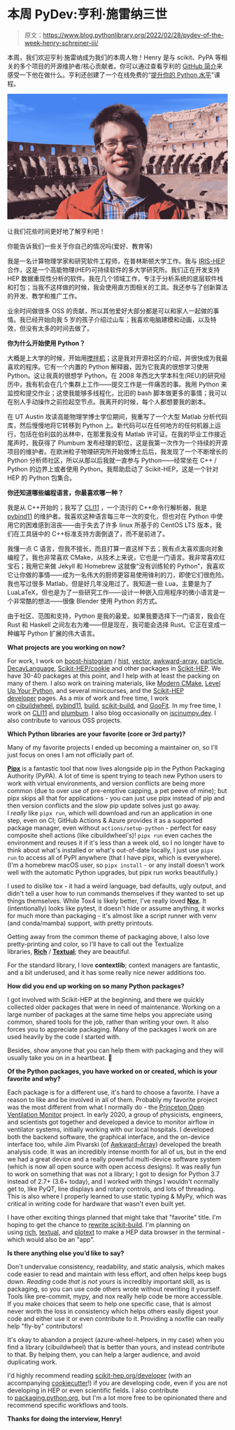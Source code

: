 # 本周 PyDev:亨利·施雷纳三世

> 原文：<https://www.blog.pythonlibrary.org/2022/02/28/pydev-of-the-week-henry-schreiner-iii/>

本周，我们欢迎亨利·施雷纳成为我们的本周人物！Henry 是与 scikit、PyPA 等相关的多个项目的开源维护者/核心贡献者。你可以通过查看亨利的 [GitHub 简介](https://github.com/henryiii)来感受一下他在做什么。亨利还创建了一个在线免费的“[提升你的 Python 水平](https://henryiii.github.io/level-up-your-python/notebooks/0%20Intro.html)”课程。

![Henry Schreiner](img/5e0f01f10776c161d5279879d7ca15eb.png)

让我们花些时间更好地了解亨利吧！

你能告诉我们一些关于你自己的情况吗(爱好、教育等)

我是一名计算物理学家和研究软件工程师，在普林斯顿大学工作。我与 [IRIS-HEP](https://iris-hep.org/) 合作，这是一个高能物理(HEP)可持续软件的多大学研究所。我们正在开发支持 HEP 数据重现性分析的软件。我在几个领域工作，专注于分析系统的底层软件栈和打包；当我不这样做的时候，我会使用直方图相关的工具。我还参与了创新算法的开发、教学和推广工作。

业余时间做很多 OSS 的贡献，所以其他爱好大部分都是可以和家人一起做的事情。我已经开始向我 5 岁的孩子介绍过山车；我喜欢电脑建模和动画，以及特效，但没有太多的时间去做了。

**你为什么开始使用 Python？**

大概是上大学的时候，开始用[搅拌机](https://www.blender.org/)；这是我对开源社区的介绍，并很快成为我最喜欢的程序。它有一个内置的 Python 解释器，因为它我真的很想学习使用 Python。这让我真的很想学 Python。在 2008 年西北大学本科生(REU)的研究经历中，我有机会在几个集群上工作——提交工作是一件痛苦的事。我用 Python 来监控和提交作业；这使我能够多线程化，比旧的 bash 脚本做更多的事情；我可以在别人手动操作之前捡起空节点。我离开的时候，每个人都想要我的剧本。

在 UT Austin 攻读高能物理学博士学位期间，我重写了一个大型 Matlab 分析代码库，然后慢慢地将它转移到 Python 上。新代码可以在任何地方的任何机器上运行，包括在伯利兹的丛林中，在那里我没有 Matlab 许可证。在我的毕业工作接近尾声时，我获得了 Plumbum 发布经理的职位，这是我第一次作为一个持续的开源项目的维护者。在欧洲粒子物理研究所开始做博士后后，我发现了一个不断增长的 Python 分析师社区，所以从那以后我就一直参与 Python——经常坐在 C++ / Python 的边界上或者使用 Python。我帮助启动了 Scikit-HEP，这是一个针对 HEP 的 Python 包集合。

 **你还知道哪些编程语言，你最喜欢哪一种？**

我是从 C++开始的；我写了 [CLI11](https://github.com/CLIUtils/CLI11) ，一个流行的 C++命令行解析器，我是 [pybind11](https://pybind11.readthedocs.io/) 的维护者。我喜欢这种语言每三年一次的变化，但也对在 Python 中使用它的困难感到沮丧——由于失去了许多 linux 所基于的 CentOS LTS 版本，我们在工具链中的 C++标准支持方面倒退了，而不是前进了。

我懂一点 C 语言，但我不擅长，而且打算一直这样下去；我有点太喜欢面向对象编程了。我也非常喜欢 CMake，从技术上来说，它也是一门语言。我非常喜欢红宝石；我用它来做 Jekyll 和 Homebrew 这就像“没有训练轮的 Python”，我喜欢它让你做的事情——成为一名伟大的厨师更容易使用锋利的刀，即使它们很危险。我也写过很多 Matlab，但是好几年没用过了。我知道一些 Lua，主要是为了 LuaLaTeX，但也是为了一些研究工作——设计一种嵌入应用程序的微小语言是一个非常酷的想法——很像 Blender 使用 Python 的方式。

由于社区、范围和支持，Python 是我的最爱。如果我要选择下一门语言，我会在 Rust 和 Haskell 之间左右为难——但是现在，我可能会选择 Rust。它正在变成一种编写 Python 扩展的伟大语言。

**What projects are you working on now?**

For work, I work on [boost-histogram](https://github.com/scikit-hep/boost-histogram) / [hist](https://github.com/scikit-hep/hist), [vec<wbr>tor](https://github.com/scikit-hep/vector), [awkward-array](https://awkward-array.org/), [particle](https://github.com/scikit-hep/particle), [<wbr>DecayLanguage](https://github.com/scikit-hep/decaylanguage), [Scikit-HEP/<wbr>cookie](https://github.com/scikit-hep/cookie) and other packages in [Scikit-HEP](https://scikit-hep.org/). We have 30-40 packages at this point, and I help with at least the packing on many of them. I also work on training materials, like [Modern CMake](https://cliutils.gitlab.io/modern-cmake), [Level Up Your Python](https://henryiii.github.io/level-up-your-python), and several minicourses, and the [Scikit-HEP developer](https://scikit-hep.org/developer) pages. As a mix of work and free time, I work on [cibuildwheel](https://cibuildwheel.readthedocs.io/), [pybind11](https://pybind11.readthedocs.io/), [bui<wbr>ld](https://pypa-build.readthedocs.io/), [scikit-build](https://github.com/scikit-build/scikit-build), and [GooFit](https://github.com/GooFit/GooFit). In my free time, I work on [CLI11](https://github.com/CLIUtils/CLI11) and [plumbum](https://plumbum.readthedocs.io/en/latest). I also blog occasionally on [iscinumpy.dev](https://iscinumpy.dev/). I also contribute to various OSS projects.

**Which Python libraries are your favorite (core or 3rd party)?**

Many of my favorite projects I ended up becoming a maintainer on, so I'll just focus on ones I am not officially part of.

**[Pipx](https://pypa.github.io/pipx)** is a fantastic tool that now lives alongside pip in the Python Packaging Authority (PyPA). A lot of time is spent trying to teach new Python users to work with virtual environments, and version conflicts are being more common (due to over use of pre-emptive capping, a pet peeve of mine); but pipx skips all that for applications - you can just use pipx instead of pip and then version conflicts and the slow pip update solves just go away. I *really* like `pipx run`, which will download and run an application in one step, even on CI; GitHub Actions & Azure provides it as a supported package manager, even without `actions/setup-python` - perfect for easy composite shell actions (like cibuildwheel's)! `pipx run` even caches the environment and reuses it if it's less than a week old, so I no longer have to think about what's installed or what's out-of-date locally, I just use `pipx run` to access all of PyPI anywhere (that I have pipx, which is everywhere). (I'm a homebrew macOS user, so `pipx install` - or any install doesn't work well with the automatic Python upgrades, but pipx run works beautifully.)

I used to dislike tox - it had a weird language, bad defaults, ugly output, and didn't tell a user how to run commands themselves if they wanted to set up things themselves. While Tox4 is likely better, I've really loved **[Nox](https://nox.thea.codes/)**. It (intentionally) looks like pytest, it doesn't hide or assume anything, it works for much more than packaging - it's almost like a script runner with venv (and conda/mamba) support, with pretty printouts.

Getting away from the common theme of packaging above, I also love pretty-printing and color, so I'll have to call out the Textualize libraries, **[Rich](https://rich.readthedocs.io/)** / **[Textual](https://github.com/Textualize/textual)**; they are beautiful.

For the standard library, I love **contextlib**; context managers are fantastic, and a bit underused, and it has some really nice newer additions too.

**How did you end up working on so many Python packages?**

I got involved with Scikit-HEP at the beginning, and there we quickly collected older packages that were in need of maintenance. Working on a large number of packages at the same time helps you appreciate using common, shared tools for the job, rather than writing your own. It also forces you to appreciate packaging. Many of the packages I work on are used heavily by the code I started with.

Besides, show anyone that you can help them with packaging and they will usually take you on in a heartbeat. 🙂

**Of the Python packages, you have worked on or created, which is your favorite and why?**

Each package is for a different use, it's hard to choose a favorite. I have a reason to like and be involved in all of them. Probably my favorite project was the most different from what I normally do - the [Princeton Open Ventilation Monitor](https://github.com/Princeton-Penn-Vents/princeton-penn-flowmeter) project. In early 2020, a group of physicists, engineers, and scientists got together and developed a device to monitor airflow in ventilator systems, initially working with our local hospitals. I developed both the backend software, the graphical interface, and the on-device interface too, while Jim Pivarski (of [Awkward-Array](https://awkward-array.org/)) developed the breath analysis code. It was an incredibly intense month for all of us, but in the end we had a great device and a really powerful multi-device software system (which is now all open source with open access designs). It was really fun to work on something that was not a library; I got to design for Python 3.7 instead of 2.7+ (3.6+ today), and I worked with things I wouldn't normally get to, like PyQT, line displays and rotary controls, and lots of threading. This is also where I properly learned to use static typing & MyPy, which was critical in writing code for hardware that wasn't even built yet.

I have other exciting things planned that might take that "favorite" title. I'm hoping to get the chance to [rewrite scikit-build](https://iscinumpy.dev/post/scikit-build-proposal). I'm planning on using [rich](https://rich.readthedocs.io/), [textual](https://github.com/Textualize/textual), and [plotext](https://github.com/piccolomo/plotext) to make a HEP data browser in the terminal - which would also be an "app".

**Is there anything else you’d like to say?**

Don't undervalue consistency, readability, and static analysis, which makes code easier to read and maintain with less effort, and often helps keep bugs down. *Reading* code *that is not yours* is incredibly important skill, as is packaging, so you can use code others wrote without rewriting it yourself. Tools like pre-commit, mypy, and nox really help code be more accessible. If you make choices that seem to help one specific case, that is almost never worth the loss in consistency which helps others easily digest your code and either use it or even contribute to it. Providing a noxfile can really help "fly-by" contributors!

It's okay to abandon a project (azure-wheel-helpers, in my case) when you find a library (cibuildwheel) that is better than yours, and instead contribute to that. By helping them, you can help a larger audience, and avoid duplicating work.

I'd highly recommend reading [scikit-hep.org/<wbr>developer](https://scikit-hep.org/developer) (with an accompanying [cookiecutter](https://github.com/scikit-hep/cookie)!) if you are developing code, even if you are not developing in HEP or even scientific fields. I also contribute to [packaging.python.org](http://packaging.python.org/), but I'm a lot more free to be opinionated there and recommend specific workflows and tools.

**Thanks for doing the interview, Henry!**